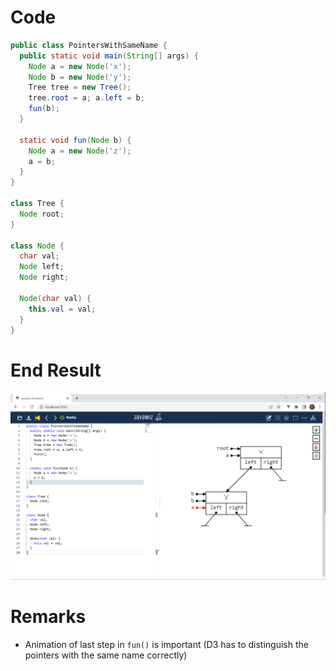 # Code
```java
public class PointersWithSameName {
  public static void main(String[] args) {
    Node a = new Node('x');
    Node b = new Node('y');
    Tree tree = new Tree();
    tree.root = a; a.left = b;
    fun(b);
  }

  static void fun(Node b) {
    Node a = new Node('z');
    a = b;
  }
}

class Tree {
  Node root;
}

class Node {
  char val;
  Node left;
  Node right;

  Node(char val) {
    this.val = val;
  }
}
```

# End Result
![img.png](img.png)

# Remarks
- Animation of last step in `fun()` is important (D3 has to distinguish the pointers with the same name correctly)
